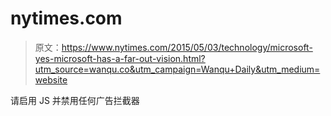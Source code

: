 # nytimes.com

> 原文：<https://www.nytimes.com/2015/05/03/technology/microsoft-yes-microsoft-has-a-far-out-vision.html?utm_source=wanqu.co&utm_campaign=Wanqu+Daily&utm_medium=website>

请启用 JS 并禁用任何广告拦截器